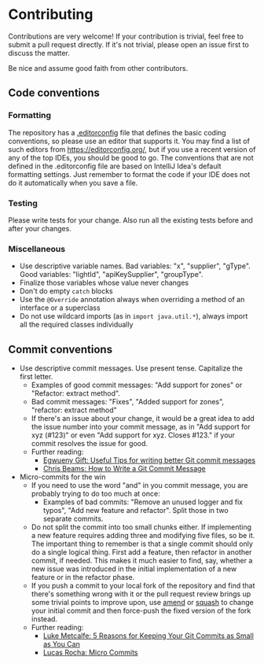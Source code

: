 # Contributing

Contributions are very welcome! If your contribution is trivial, feel free to submit a pull request directly.
If it's not trivial, please open an issue first to discuss the matter.

Be nice and assume good faith from other contributors.

## Code conventions

### Formatting

The repository has a [.editorconfig](.editorconfig) file that defines the basic coding conventions,
so please use an editor that supports it. You may find a list of such editors from https://editorconfig.org/,
but if you use a recent version of any of the top IDEs, you should be good to go. The conventions
that are not defined in the .editorconfig file are based on IntelliJ Idea's default formatting settings.
Just remember to format the code if your IDE does not do it automatically when you save a file.

### Testing

Please write tests for your change. Also run all the existing tests before and after your changes.

### Miscellaneous

* Use descriptive variable names. Bad variables: "x", "supplier", "gType". Good variables: "lightId",
"apiKeySupplier", "groupType".
* Finalize those variables whose value never changes
* Don't do empty `catch` blocks
* Use the `@Override` annotation always when overriding a method of an interface or a superclass
* Do not use wildcard imports (as in `import java.util.*`), always import all the required classes individually

## Commit conventions

* Use descriptive commit messages. Use present tense. Capitalize the first letter.
  * Examples of good commit messages: "Add support for zones" or "Refactor: extract method".
  * Bad commit messages: "Fixes", "Added support for zones", "refactor: extract method"
  * If there's an issue about your change, it would be a great idea to add the issue number into your commit message,
  as in "Add support for xyz (#123)" or even "Add support for xyz. Closes #123." if your commit resolves the issue for good.
  * Further reading:
    * [Egwueny Gift: Useful Tips for writing better Git commit messages](https://code.likeagirl.io/useful-tips-for-writing-better-git-commit-messages-808770609503)
    * [Chris Beams: How to Write a Git Commit Message](https://chris.beams.io/posts/git-commit/)
* Micro-commits for the win
  * If you need to use the word "and" in you commit message, you are probably trying to do too much at once:
    * Examples of bad commits: "Remove an unused logger and fix typos", "Add new feature and refactor".
    Split those in two separate commits.
  * Do not split the commit into too small chunks either. If implementing a new feature requires adding
  three and modifying five files, so be it. The important thing to remember is that a single commit should
  only do a single logical thing. First add a feature, then refactor in another commit, if needed.
  This makes it much easier to find, say, whether a new issue was introduced in the initial implementation
  of a new feature or in the refactor phase.
  * If you push a commit to your local fork of the repository and find that there's something wrong with it
  or the pull request review brings up some trivial points to improve upon,
  use [amend](https://git-scm.com/docs/git-commit#Documentation/git-commit.txt---amend) or
  [squash](https://stackoverflow.com/questions/5189560/squash-my-last-x-commits-together-using-git)
  to change your initial commit and then force-push the fixed version of the fork instead.
  * Further reading:
    * [Luke Metcalfe: 5 Reasons for Keeping Your Git Commits as Small as You Can](https://crealytics.com/blog/5-reasons-keeping-git-commits-small/)
    * [Lucas Rocha: Micro Commits](https://lucasr.org/2011/01/29/micro-commits/)
